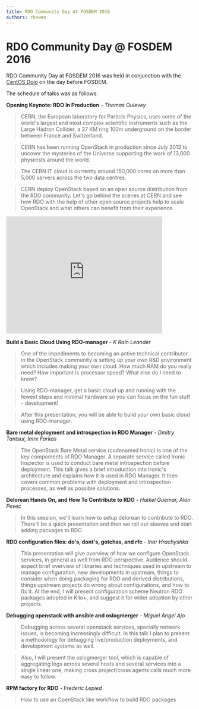 ```yaml
---
title: RDO Community Day At FOSDEM 2016
authors: rbowen
---
```


# RDO Community Day @ FOSDEM 2016

RDO Community Day at FOSDEM 2016 was held in conjunction with the [CentOS
Dojo](https://wiki.centos.org/Events/Dojo/Brussels2016) on the day 
before FOSDEM.

The schedule of talks was as follows:

**Opening Keynote: RDO In Production**  - *Thomas Oulevey*

> CERN, the European laboratory for Particle Physics, uses some of the world's largest and most complex scientific instruments such as the Large Hadron Collider, a 27 KM ring 100m underground on the border between France and Switzerland.

> CERN has been running OpenStack in production since July 2013 to uncover the mysteries of the Universe supporting the work of 13,000 physicists around the world.  

> The CERN IT cloud is currently around 150,000 cores on more than 5,000 servers across the two data centres.

> CERN deploy OpenStack based on an open source distribution from the RDO community. Let's go behind the scenes at CERN and see how RDO with the help of other open source projects help to scale OpenStack and what others can benefit from their experience.

<iframe width="420" height="315"
src="https://www.youtube.com/embed/3hgVKQI-U38" frameborder="0"
allowfullscreen></iframe>

**Build a Basic Cloud Using RDO-manager** -
*K Rain Leander*

> One of the impediments to becoming an active technical contributor in the OpenStack community is setting up your own R&D environment which includes making your own cloud.  How much RAM do you really need? How important is processor speed?  What else do I need to know?

> Using RDO-manager, get a basic cloud up and running with the fewest steps and minimal hardware so you can focus on the fun stuff - development!

> After this presentation, you will be able to build your own basic cloud using RDO-manager.

**Bare metal deployment and introspection in RDO Manager** -
*Dmitry Tantsur, Imre Farkas*

> The OpenStack Bare Metal service (codenamed Ironic) is one of the key compoments of RDO Manager. A separate service called Ironic Inspector is used to conduct bare metal introspection before deployment. This talk gives a brief introduction into Ironic's architecture and explains how it is used in RDO Manager. It then covers common problems with deployment and introspection processes, as well as possible solutions.


**Delorean Hands On, and How To Contribute to RDO** - 
*Haïkel Guémar, Alan Pevec*

>In this session, we'll learn how to setup delorean to contribute to RDO. There'll be a quick presentation and then we roll our sleeves and start adding packages to RDO


**RDO configuration files: do's, dont's, gotchas, and rfc** -
*Ihar Hrachyshka*

> This presentation will give overview of how we configure OpenStack services, in general as well from RDO perspective. Audience should expect brief overview of libraries and techniques used in upstream to manage configuration, new developments in upstream, things to consider when doing packaging for RDO and derived distributions, things upstream projects do wrong about configurations, and how to fix it. At the end, I will present configuration scheme Neutron RDO packages adopted in Kilo+, and suggest it for wider adoption by other projects.

**Debugging openstack with ansible and oslogmerger** -
*Miguel Angel Ajo*

> Debugging across several openstack services, specially network issues, is becoming increasingly difficult. In this talk I plan to present a methodology for debugging live/production deployments, and development systems as well.

> Also, I will present the oslogmerger tool, which is capable of aggregating logs across several hosts and several services into a single linear one, making cross project/cross agents calls much more easy to follow.

**RPM factory for RDO** -
*Frederic Lepied*

> How to use an OpenStack like workflow to build RDO packages


